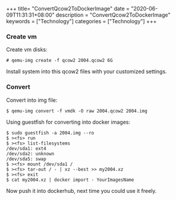 +++
title= "ConvertQcow2ToDockerImage"
date = "2020-06-09T11:31:31+08:00"
description = "ConvertQcow2ToDockerImage"
keywords = ["Technology"]
categories = ["Technology"]
+++
### Create vm
Create vm disks:    

```
# qemu-img create -f qcow2 2004.qcow2 6G
```
Install system into this qcow2 files with your customized settings.   

### Convert
Convert into img file:   

```
$ qemu-img convert -f vmdk -O raw 2004.qcow2 2004.img
```
Using guestfish for converting into docker images:    

```
$ sudo guestfish -a 2004.img --ro
$ ><fs> run
$ ><fs> list-filesystems
/dev/sda1: ext4
/dev/sda2: unknown
/dev/sda5: swap
$ ><fs> mount /dev/sda1 /
$ ><fs> tar-out / - | xz --best >> my2004.xz
$ ><fs> exit
$ cat my2004.xz | docker import - YourImagesName
```
Now push it into dockerhub, next time you could use it freely.   
